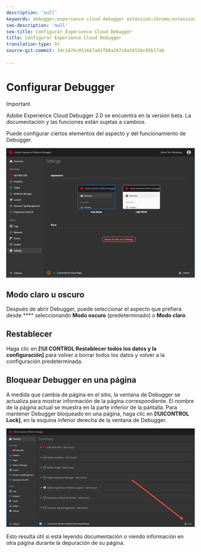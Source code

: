 ```yaml
---
description: 'null'
keywords: debugger;experience cloud debugger extension;chrome;extension;configure
seo-description: 'null'
seo-title: Configurar Experience Cloud Debugger
title: Configurar Experience Cloud Debugger
translation-type: ht
source-git-commit: 3dc1876c0516b7a81f68a207c6a1651bc95b17ab

---
```



# Configurar Debugger

>[!IMPORTANT]
>
>Adobe Experience Cloud Debugger 2.0 se encuentra en la versión beta. La documentación y las funciones están sujetas a cambios.

Puede configurar ciertos elementos del aspecto y del funcionamiento de Debugger.

![](assets/settings.jpg)

## Modo claro u oscuro

Después de abrir Debugger, puede seleccionar el aspecto que prefiera desde **** seleccionando **Modo oscuro** (predeterminado) o **Modo claro**.

## Restablecer

Haga clic en **[!UI CONTROL Restablecer todos los datos y la configuración]** para volver a borrar todos los datos y volver a la configuración predeterminada.

## Bloquear Debugger en una página

A medida que cambia de página en el sitio, la ventana de Debugger se actualiza para mostrar información de la página correspondiente. El nombre de la página actual se muestra en la parte inferior de la pantalla. Para mantener Debugger bloqueado en una página, haga clic en **[!UICONTROL Lock]**, en la esquina inferior derecha de la ventana de Debugger.

![](assets/lock.jpg)

Esto resulta útil si está leyendo documentación o viendo información en otra página durante la depuración de su página.